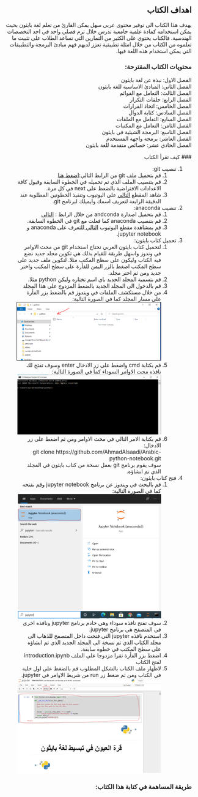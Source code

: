 <!DOCTYPE html>
<html dir="rtl" lang="ar">
<head>
<meta charset="utf-8">
</head>
<body>
<div dir="rtl">

## اهداف الكتاب
يهدف هذا الكتاب الى توفير محتوى عربي سهل يمكن القارئ من تعلم لغة بايثون بحيث يمكن استخدامه كمادة علمية جامعية تدرس خلال ترم فصلي واحد  في احد التخصصات الهندسية. فالكتاب يحتوي على الكثير من التمارين التي تساعد الطلاب على تثبيت ما تعلموه من الكتاب من خلال امثلة تطبيقية تعزز لديهم فهم مبادئ البرمجة والتطبيقات التي يمكن استخدام هذه اللغة فيها.

### محتويات الكتاب المقترحة:
الفصل الاول: نبذة عن لغة بايثون  
الفصل الثاني: المبادئ الاساسية للغة بايثون  
الفصل الثالث: التعامل مع القوائم  
الفصل الرابع: حلقات التكرار  
الفصل الخامس: اتخاذ القرارات   
الفصل السادس: كتابة الدوال  
الفصل السابع: التعامل مع الملقات  
الفصل الثامن: التعامل مع المكتبات  
الفصل التاسع: البرمجة الشيئية في بايثون  
الفصل العاشر: برمجة واجهة المستخدم  
الفصل الحادي عشر: خصائص متقدمة للغة بايثون  

<div>
    ### كيف تقرأ الكتاب 
    <ol>
        <li>تنصيب git:<br>
            <ol>
                <li>قم بتحميل ملف git من الرابط التالي:<a href="https://git-scm.com/downloads/">اضغط هنا</a> </li>
                <li>قم بتنصيب الملف الذي تم تحميله في الخطوة السابقة وقبول كافة الاعدادات الافتراضية بالضعظ على next في كل مرة.</li>
                <li>شاهد المقطع <a href="https://www.youtube.com/watch?v=2QP4QxzG-wY">التالي</a> على اليوتيوب وتنفيذ الخطوتين المطلوبة عند الدقيقة الرابعة لتعريف اسمك وايميلك لبرنامج git.</li>
            </ol>
        </li>
        <li>تنصيب anaconda:<br>
            <ol>
                <li>قم بتحميل اصدارة andconda من خلال الرابط : <a href="https://www.anaconda.com/products/individual" >التالي</a></li>
                <li>قم بتنصيب anaconda كما فعلت مع git في الخطوة السابقة.</li>
                <li>قم بمشاهدة مقطع اليوتيوب <a href="https://www.youtube.com/watch?v=gCjB3q9N9WI&list=PLKbdLIqXa5u23-nYbIG50TomKLCnGT6RH">التالي </a> للتعرف على anaconda و jupyter notebook.</li>
            </ol></li>
        <li>تحميل كتاب بايثون:<br>
            <ol>
                <li>لتحميل كتاب بايثون العربي نحتاج استخدام git من محث الاوامر في وندوز واسهل طريقة للقيام بذلك هي تكوين مجلد جديد نضع فيه الكتاب وليكون على سطح المكتب مثلا. لتكوين ملف جديد على سطح المكتب اضغط بالزر اليمن للفأرة على سطح المكتب واختر جديد ومن ثم اختر مجلد.</li>
                <li>قم بتسمية المجلد الجديد باي اسم تختاره وليكن python مثلا.</li>
                <li> قم بالدخول الى المجلد الجديد بالضغط المزدوج على هذا المجلد</li>
                <li>من خلال مستكشف الملفات في ويندوز قم بالضغط بزر الفأرة على مسار المجلد كما في الصورة التالية:<br>
                    <img style="border:solid black 1px"src="img\cmd1.png"><br>
                </li>
                <li>قم بكتابة cmd واضغط على زر الادخال enter وسوف تفتح لك نافذه محث الاوامر السوداء كما في الصورة التالية:<br>
                <img src="img\cmd2.png"></li>
                <li>قم بكتابة الامر التالي في محث الاوامر ومن ثم اضغط على زر الادخال:<br>
                git clone https://github.com/AhmadAlsaadi/Arabic-python-notebook.git
                <br>
                    سوف يقوم برنامج git بعمل نسخة من كتاب بايثون في المجلد الذي تم انشاؤه. 
                </li>
            </ol></li>
        <li>فتح كتاب بايثون:<br>
            <ol>
                <li>قم بالبحث في ويندوز عن برنامج jupyter notebook وقم بفتحه كما في الصورة التالية:<br>
                    <img src="img\cmd3.png">
                </li>
                <li>سوف تفتح نافذه سوداء وهي خادم برنامج jupyter ونافذه اخرى في المتصفح هي برنامج jupyter.</li>
                <li>استخدم نافذه jupyter التي فتحت داخل المتصفح للذهاب الى مجلد الكتاب الذي تم نسخة الى المجلد الجديد الذي تم انشاؤه على سطح المكتب في خطوة سابقة.</li>
                <li>اضغط بزر الفأرة نقرا مزدوجا على الملف introduction.ipynb لفتح الكتاب</li>
                <li>لاظهار ملف الكتاب بالشكل المطلوب قم بالضغط على اول خليه في الكتاب ومن ثم ضغط زر run من شريط الاوامر في jupyter.<br>
                <img src="img/cmd4.png">
                </li>
            </ol></li>
    </ol>
</div>
      
### طريقة المساهمة في كتابة هذا الكتاب:

</div>
</body>
</html>
